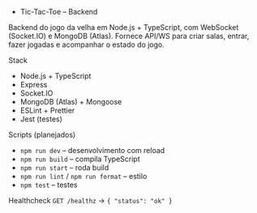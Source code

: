 - Tic-Tac-Toe – Backend

Backend do jogo da velha em Node.js + TypeScript, com WebSocket (Socket.IO) e MongoDB (Atlas).
Fornece API/WS para criar salas, entrar, fazer jogadas e acompanhar o estado do jogo.

Stack

- Node.js + TypeScript
- Express
- Socket.IO
- MongoDB (Atlas) + Mongoose
- ESLint + Prettier
- Jest (testes)

Scripts (planejados)

- `npm run dev` – desenvolvimento com reload
- `npm run build` – compila TypeScript
- `npm run start` – roda build
- `npm run lint` / `npm run format` – estilo
- `npm test` – testes

Healthcheck
`GET /healthz` → `{ "status": "ok" }`
